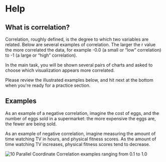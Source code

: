 # Help

## What is correlation?
Correlation, roughly defined, is the degree to which two variables are related. Below are several examples of correlation. The larger the r value the more correlated the data, for example -0.0 (a small or “low” correlation) to -1 (a large or “high” correlation).


In the main task, you will be shown several pairs of charts and asked to choose which visualization appears more correlated.


Please review the illustrated examples below, and hit next at the bottom when you're ready for a practice section.

## Examples
As an example of a negative correlation, imagine the cost of eggs, and the number of eggs sold in a supermarket: the more expensive the eggs are, the fewer are being sold.

As an example of negative correlation, imagine measuring the amount of time watching TV in hours, and physical fitness scores. As the amount of time watching TV increases, physical fitness scores tend to decrease.

![10 Parallel Coordinate Correlation examples ranging from 0.1 to 1.0](./assets/ParallelCoordinates.png)